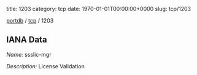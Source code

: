 title: 1203
category: tcp
date: 1970-01-01T00:00:00+0000
slug: tcp/1203

[portdb](/) / [tcp](/category/tcp.html) / 1203


## IANA Data

_Name:_ ssslic-mgr

_Description:_ License Validation

